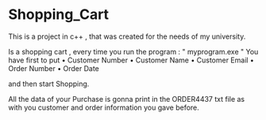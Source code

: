 # Shopping_Cart
This is a project in c++ , that was created for the needs of my university.

Is a shopping cart , every time you run the program :
"
myprogram.exe
"
You have first to put 
• Customer Number
• Customer Name
• Customer Email 
• Order Number
• Order Date

and then start Shopping.

All the data of your Purchase is gonna print in the ORDER4437 txt file as with you customer and order information you gave before. 
